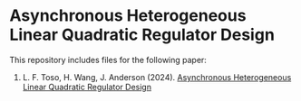 # Asynchronous Heterogeneous Linear Quadratic Regulator Design

This repository includes files for the following paper:

1) L. F. Toso, H. Wang, J. Anderson (2024). [Asynchronous Heterogeneous Linear Quadratic Regulator Design](https://github.com/jd-anderson/AsyncLQR/blob/main/Asynchronous%20LQR%20Design.pdf)

